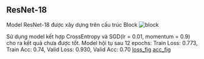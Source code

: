 ## ResNet-18

Model ResNet-18 được xây dựng trên cấu trúc Block
![block](https://www.bing.com/images/search?view=detailV2&ccid=omYPX4m2&id=A3A858A29ADC3B1AD84111F2297B2DBF42A692A2&thid=OIP.omYPX4m2vpc13C6Nws0N9wHaFk&mediaurl=https%3a%2f%2fwww.researchgate.net%2fpublication%2f352054245%2ffigure%2ffig2%2fAS%3a1030091563859968%401622604375430%2fBasic-ResNet-Block-without-and-with-1x1-convolution.ppm&cdnurl=https%3a%2f%2fth.bing.com%2fth%2fid%2fR.a2660f5f89b6be9735dc2e8dc2cd0df7%3frik%3dopKmQr8teynyEQ%26pid%3dImgRaw%26r%3d0&exph=639&expw=850&q=block+res+net&simid=608040852969910847&FORM=IRPRST&ck=F41E7F1AB5974D93FD08BCCD56AC065B&selectedIndex=0&itb=0&ajaxhist=0&ajaxserp=0)

Sử dụng model kết hợp CrossEntropy và SGD(lr = 0.01, momentum = 0.9) cho ra kết quả chưa được tốt. Model hội tụ sau 12 epochs:
Train Loss: 0.773, Train Acc: 0.74, Valid Loss: 0.930, Valid Acc: 0.70
[loss_fig](./loss_plot.png)
[acc_fig](./acc_plot.png)

